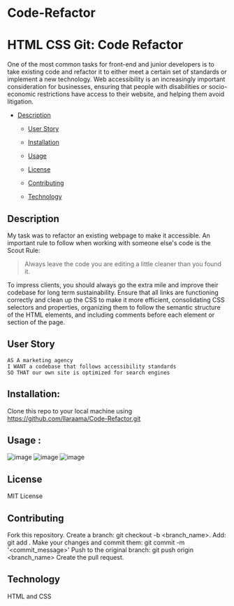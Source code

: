 # Code-Refactor
# HTML CSS Git: Code Refactor

One of the most common tasks for front-end and junior developers is to take existing code and refactor it to either meet a certain set of standards or implement a new technology. Web accessibility is an increasingly important consideration for businesses, ensuring that people with disabilities or socio-economic restrictions have access to their website, and helping them avoid litigation.

* [Description](#Description)
 
  * [User Story](#User-Story)
  
  * [Installation](#Installation)

  * [Usage](#Usage)

  * [License](#License)

  * [Contributing](#Contributing)

  * [Technology](#Technology)

## Description
My task was to refactor an existing webpage to make it accessible. An important rule to follow when working with someone else's code is the Scout Rule:

> Always leave the code you are editing a little cleaner than you found it.

To impress clients, you should always go the extra mile and improve their codebase for long term sustainability. Ensure that all links are functioning correctly and clean up the CSS to make it more efficient, consolidating CSS selectors and properties, organizing them to follow the semantic structure of the HTML elements, and including comments before each element or section of the page.

## User Story

```
AS A marketing agency
I WANT a codebase that follows accessibility standards
SO THAT our own site is optimized for search engines
```


## Installation:
Clone this repo to your local machine using https://github.com/llaraama/Code-Refactor.git

## Usage :
![image](https://user-images.githubusercontent.com/62354759/84973142-5b60d880-b0ee-11ea-8fca-802dd92e31e5.png)
![image](https://user-images.githubusercontent.com/62354759/84973151-66b40400-b0ee-11ea-9d2e-fcb0ee339843.png)
![image](https://user-images.githubusercontent.com/62354759/84973274-b5fa3480-b0ee-11ea-8a87-85ed91e4ffa7.png)

## License
MIT License

## Contributing 
Fork this repository. Create a branch: git checkout -b <branch_name>. Add: git add . Make your changes and commit them: git commit -m '<commit_message>' Push to the original branch: git push origin <branch_name> Create the pull request.

## Technology 
HTML and CSS



